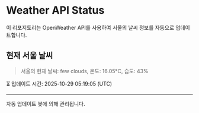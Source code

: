 
# Weather API Status

이 리포지토리는 OpenWeather API를 사용하여 서울의 날씨 정보를 자동으로 업데이트합니다.

## 현재 서울 날씨
> 서울의 현재 날씨: few clouds, 온도: 16.05°C, 습도: 43%

⏳ 업데이트 시간: 2025-10-29 05:19:05 (UTC)

---
자동 업데이트 봇에 의해 관리됩니다.
